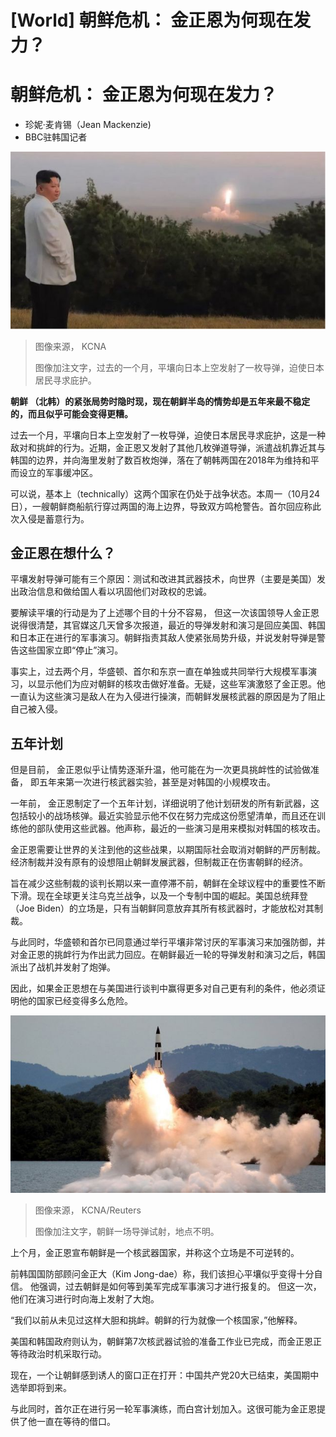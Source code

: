 # [World] 朝鲜危机： 金正恩为何现在发力？

#  朝鲜危机： 金正恩为何现在发力？

  * 珍妮·麦肯锡（Jean Mackenzie) 
  * BBC驻韩国记者 


![过去的一个月，平壤向日本上空发射了一枚导弹，迫使日本居民寻求庇护。](_127339804_whatsubject.jpg)

> 图像来源，  KCNA
>
> 图像加注文字，过去的一个月，平壤向日本上空发射了一枚导弹，迫使日本居民寻求庇护。

**朝鲜 （北韩）的紧张局势时隐时现，现在朝鲜半岛的情势却是五年来最不稳定的，而且似乎可能会变得更糟。**

过去一个月，平壤向日本上空发射了一枚导弹，迫使日本居民寻求庇护，这是一种敌对和挑衅的行为。近期，金正恩又发射了其他几枚弹道导弹，派遣战机靠近其与韩国的边界，并向海里发射了数百枚炮弹，落在了朝韩两国在2018年为维持和平而设立的军事缓冲区。

可以说，基本上（technically）这两个国家在仍处于战争状态。本周一（10月24日），一艘朝鲜商船航行穿过两国的海上边界，导致双方鸣枪警告。首尔回应称此次入侵是蓄意行为。

##  金正恩在想什么？

平壤发射导弹可能有三个原因：测试和改进其武器技术，向世界（主要是美国）发出政治信息和做给国人看以巩固他们对政权的忠诚。

要解读平壤的行动是为了上述哪个目的十分不容易， 但这一次该国领导人金正恩说得很清楚，其官媒这几天曾多次报道，最近的导弹发射和演习是回应美国、韩国和日本正在进行的军事演习。朝鲜指责其敌人使紧张局势升级，并说发射导弹是警告这些国家立即“停止”演习。

事实上，过去两个月，华盛顿、首尔和东京一直在单独或共同举行大规模军事演习，以显示他们为应对朝鲜的核攻击做好准备。无疑，这些军演激怒了金正恩。他一直认为这些演习是敌人在为入侵进行操演，而朝鲜发展核武器的原因是为了阻止自己被入侵。


##  五年计划

但是目前， 金正恩似乎让情势逐渐升温，他可能在为一次更具挑衅性的试验做准备， 即五年来第一次进行核武器实验，甚至是对韩国的小规模攻击。

一年前， 金正恩制定了一个五年计划，详细说明了他计划研发的所有新武器，这包括较小的战场核弹。最近实验显示他不仅在努力完成这份愿望清单，而且还在训练他的部队使用这些武器。他声称，最近的一些演习是用来模拟对韩国的核攻击。

金正恩需要让世界的关注到他的这些战果，以期国际社会取消对朝鲜的严厉制裁。经济制裁并没有原有的设想阻止朝鲜发展武器，但制裁正在伤害朝鲜的经济。

旨在减少这些制裁的谈判长期以来一直停滞不前，朝鲜在全球议程中的重要性不断下滑。现在全球更关注乌克兰战争，以及一个专制中国的崛起。美国总统拜登（Joe Biden）的立场是，只有当朝鲜同意放弃其所有核武器时，才能放松对其制裁。

与此同时，华盛顿和首尔已同意通过举行平壤非常讨厌的军事演习来加强防御，并对金正恩的挑衅行为作出武力回应。在朝鲜最近一轮的导弹发射和演习之后，韩国派出了战机并发射了炮弹。

因此，如果金正恩想在与美国进行谈判中赢得更多对自己更有利的条件，他必须证明他的国家已经变得多么危险。

![朝鲜一场导弹试射，地点不明（朝中社2022年10月10日发放图片）](_127040695_235308.2022-10-09t235226z_1722020333_rc2xxw9x15g9_rtrmadp_3_northkorea-missiles.jpg)

> 图像来源，  KCNA/Reuters
>
> 图像加注文字，朝鲜一场导弹试射，地点不明。

上个月，金正恩宣布朝鲜是一个核武器国家，并称这个立场是不可逆转的。

前韩国国防部顾问金正大（Kim Jong-dae）称，我们该担心平壤似乎变得十分自信。 他强调，过去朝鲜是如何等到美军完成军事演习才进行报复的。 但这一次，他们在演习进行时向海上发射了大炮。

“我们以前从未见过这样大胆和挑衅。朝鲜的行为就像一个核国家，”他解释。

美国和韩国政府则认为，朝鲜第7次核武器试验的准备工作业已完成，而金正恩正等待政治时机采取行动。

现在，一个让朝鲜感到诱人的窗口正在打开：中国共产党20大已结束，美国期中选举即将到来。

与此同时，首尔正在进行另一轮军事演练，而白宫计划加入。这很可能为金正恩提供了他一直在等待的借口。


